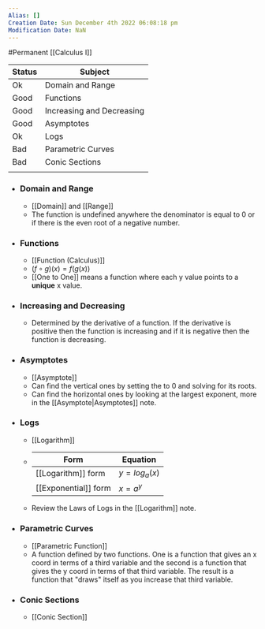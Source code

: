 ```yaml
---
Alias: []
Creation Date: Sun December 4th 2022 06:08:18 pm 
Modification Date: NaN
---
```

#Permanent [[Calculus I]]

| Status | Subject                   |
| ------ | ------------------------- |
| Ok     | Domain and Range          |
| Good   | Functions                 |
| Good   | Increasing and Decreasing |
| Good   | Asymptotes                |
| Ok     | Logs                      |
| Bad    | Parametric Curves         |
| Bad    | Conic Sections            |
|        |                           |

- ### Domain and Range
	- [[Domain]] and [[Range]]
	- The function is undefined anywhere the denominator is equal to 0 or if there is the even root of a negative number.
- ### Functions
	- [[Function (Calculus)]]
	- $(f\circ g)(x)=f(g(x))$
	- [[One to One]] means a function where each y value points to a **unique** x value.
- ### Increasing and Decreasing
	- Determined by the derivative of a function. If the derivative is positive then the function is increasing and if it is negative then the function is decreasing.
- ### Asymptotes
	- [[Asymptote]]
	- Can find the vertical ones by setting the  to 0 and solving for its roots.
	- Can find the horizontal ones by looking at the largest exponent, more in the [[Asymptote|Asymptotes]] note.
- ### Logs
	- [[Logarithm]]
	- Form|Equation
		  ---|---
		  [[Logarithm]] form|$y=log_{a}(x)$
		  [[Exponential]] form|$x=a^y$
	- Review the Laws of Logs in the [[Logarithm]] note.
- ### Parametric Curves
	- [[Parametric Function]]
	- A function defined by two functions. One is a function that gives an x coord in terms of a third variable and the second is a function that gives the y coord in terms of that third variable. The result is a function that "draws" itself as you increase that third variable.
- ### Conic Sections
	- [[Conic Section]]